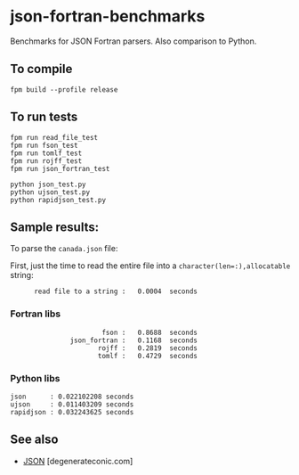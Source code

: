 # json-fortran-benchmarks
Benchmarks for JSON Fortran parsers. Also comparison to Python.

## To compile

```
fpm build --profile release
```

## To run tests

```
fpm run read_file_test
fpm run fson_test
fpm run tomlf_test
fpm run rojff_test         
fpm run json_fortran_test

python json_test.py
python ujson_test.py
python rapidjson_test.py
```

## Sample results:

To parse the `canada.json` file:

First, just the time to read the entire file into a `character(len=:),allocatable` string:
```
      read file to a string :   0.0004  seconds
```

### Fortran libs
```
                       fson :   0.8688  seconds
               json_fortran :   0.1168  seconds
                      rojff :   0.2819  seconds
                      tomlf :   0.4729  seconds
```

### Python libs
```
json      : 0.022102208 seconds
ujson     : 0.011403209 seconds
rapidjson : 0.032243625 seconds
```

## See also
 * [JSON](https://degenerateconic.com/json.html) [degenerateconic.com]